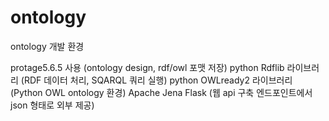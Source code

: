 # ontology

ontology 개발 환경

protage5.6.5 사용 (ontology design, rdf/owl 포맷 저장)
python Rdflib 라이브러리 (RDF 데이터 처리, SQARQL 쿼리 실행)
python OWLready2 라이브러리 (Python OWL ontology 환경)
Apache Jena 
Flask (웹 api 구축 엔드포인트에서 json 형태로 외부 제공)
